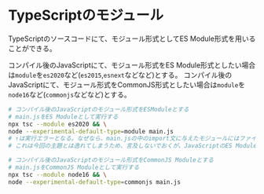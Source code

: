 # TypeScriptのモジュール

TypeScriptのソースコードにて、モジュール形式としてES Module形式を用いることができる。

コンパイル後のJavaScriptにて、モジュール形式をES Module形式としたい場合は`module`を`es2020`など(`es2015`,`esnext`などなど)とする。
コンパイル後のJavaScriptにて、モジュール形式をCommonJS形式としたい場合は`module`を`node16`など(`commonjs`などなど)とする。

```bash
# コンパイル後のJavaScriptのモジュール形式をESModuleとする
# main.jsをES Moduleとして実行する
npx tsc --module es2020 && \
node --experimental-default-type=module main.js
# ↑は実行エラーとなる。なぜなら、main.jsの中のimport文に与えたモジュールにはファイル拡張子.jsがついていないため。
# これは今回の主題とは逸れてしまうため、言及しないでおくが、JavaScriptのES Moduleではファイル拡張子を省略できない。

# コンパイル後のJavaScriptのモジュール形式をCommonJS Moduleとする
# main.jsをCommonJS Moduleとして実行する
npx tsc --module node16 && \
node --experimental-default-type=commonjs main.js
```
